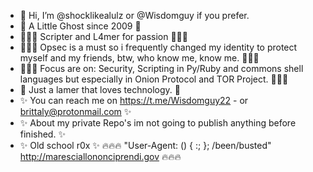 - 👋 Hi, I’m @shocklikealulz or @Wisdomguy if you prefer.
- 👻 A Little Ghost since 2009 👻
- 👨🏽‍💻  Scripter and L4mer for passion 👨🏽‍💻
- 👨🏽‍💻  Opsec is a must so i frequently changed my identity to protect myself and my friends, btw, who know me, know me. 👨🏽‍💻 
- 👨🏽‍💻 Focus are on: Security, Scripting in Py/Ruby and commons shell languages but especially in Onion Protocol and TOR Project. 👨🏽‍💻 
- 👀 Just a lamer that loves technology. 👀 
- ✨ You can reach me on https://t.me/Wisdomguy22 - or brittaly@protonmail.com ✨
- ✨ About my private Repo's im not going to publish anything before finished. ✨
- ✨ Old school r0x ✨
🔥🔥🔥 "User-Agent: () { :; }; /been/busted" http://maresciallononciprendi.gov 🔥🔥🔥
